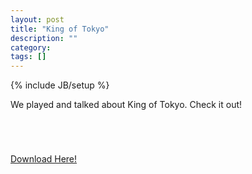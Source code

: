 ```yaml
---
layout: post
title: "King of Tokyo"
description: ""
category: 
tags: []
---
```

{% include JB/setup %}

We played and talked about King of Tokyo. Check it out!

<object width="300" height="42">
<param name="src" value="http://media.podcastingmanager.com/112288-104844/Media/GarrettsGames325.mp3">
<param name="autoplay" value="false">
<param name="controller" value="true">
<param name="bgcolor" value="#FFFFFF">
<embed src="http://media.podcastingmanager.com/112288-104844/Media/GarrettsGames325.mp3" autostart="false" loop="false" width="300" height="42" controller="true" bgcolor="#FFFFFF">
</object>

[Download Here!](http://media.podcastingmanager.com/112288-104844/Media/GarrettsGames325.mp3)
